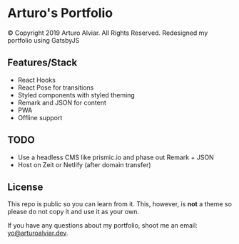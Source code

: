 # Arturo's Portfolio

© Copyright 2019 Arturo Alviar. All Rights Reserved.
Redesigned my portfolio using GatsbyJS

## Features/Stack

- React Hooks
- React Pose for transitions
- Styled components with styled theming
- Remark and JSON for content
- PWA
- Offline support

## TODO

- Use a headless CMS like prismic.io and phase out Remark + JSON
- Host on Zeit or Netlify (after domain transfer)

## License

This repo is public so you can learn from it. This, however, is **not** a theme so please do not copy it and use it as your own.

If you have any questions about my portfolio, shoot me an email:
[yo@arturoalviar.dev](mailto:yo@arturoalviar.dev).
